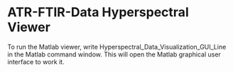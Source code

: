 # ATR-FTIR-Data Hyperspectral Viewer

To run the Matlab viewer, write Hyperspectral_Data_Visualization_GUI_Line in the Matlab command window. This will open the Matlab graphical user interface to work it. 
